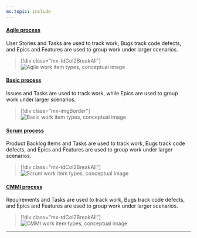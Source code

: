 ```yaml
---
ms.topic: include
---
```



#### [Agile process](#tab/agile-process) 

User Stories and Tasks are used to track work, Bugs track code defects, and Epics and Features are used to group work under larger scenarios. 

> [!div class="mx-tdCol2BreakAll"]
> ![Agile work item types, conceptual image](/azure/devops/boards/_shared/_img/hierarchy-agile.png)  

#### [Basic process](#tab/basic-process) 

Issues and Tasks are used to track work, while Epics are used to group work under larger scenarios. 

> [!div class="mx-imgBorder"]  
> ![Basic work item types, conceptual image](/azure/devops/boards/get-started/_img/about-boards/basic-process-epics-issues-tasks-2.png) 

#### [Scrum process](#tab/scrum-process) 

Product Backlog Items and Tasks are used to track work, Bugs track code defects, and Epics and Features are used to group work under larger scenarios. 

> [!div class="mx-tdCol2BreakAll"]
> ![Scrum work item types, conceptual image](/azure/devops/boards/_shared/_img/hierarchy-scrum.png) 

#### [CMMI process](#tab/cmmi-process) 

Requirements and Tasks are used to track work, Bugs track code defects, and Epics and Features are used to group work under larger scenarios. 

> [!div class="mx-tdCol2BreakAll"]
> ![CMMI work item types, conceptual image](/azure/devops/boards/_shared/_img/hierarchy-cmmi.png)  

* * * 